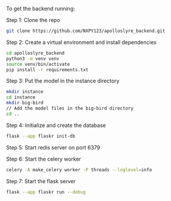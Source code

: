 To get the backend running:

Step 1: Clone the repo
```bash
git clone https://github.com/NXPY123/apolloslyre_backend.git
```

Step 2: Create a virtual environment and install dependencies
```bash
cd apolloslyre_backend
python3 -m venv venv
source venv/bin/activate
pip install -r requirements.txt
```

Step 3: Put the model in the instance directory
```bash
mkdir instance
cd instance
mkdir big-bird
// Add the model files in the big-bird directory
cd ..
```

Step 4: Initialize and create the database
```bash
flask --app flaskr init-db
```

Step 5: Start redis server on port 6379

Step 6: Start the celery worker
```bash
celery -A make_celery worker -P threads --loglevel=info 
```

Step 7: Start the flask server
```bash
flask --app flaskr run --debug
```


